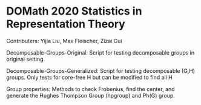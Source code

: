 # DOMath 2020 Statistics in Representation Theory 
Contributers: Yijia Liu, Max Fleischer, Zizai Cui

Decomposable-Groups-Original: Script for testing decomposable groups in original setting.

Decomposable-Groups-Generalized: Script for testing decomposable (G,H) groups. Only tests for core-free H but can be modified to find all H

Group properties: 
Methods to check Frobenius, find the center, and generate the Hughes Thompson Group (hpgroup) and Ph(G) group. 

